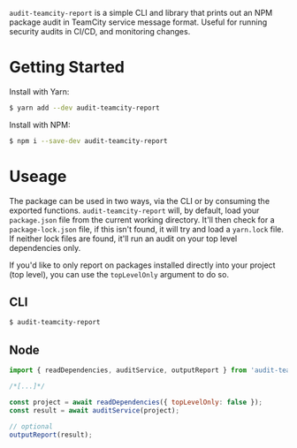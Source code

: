 `audit-teamcity-report` is a simple CLI and library that prints out an NPM package audit in TeamCity service message format. Useful for running security audits in CI/CD, and monitoring changes.

# Getting Started

Install with Yarn:

```bash
$ yarn add --dev audit-teamcity-report
```

Install with NPM:

```bash
$ npm i --save-dev audit-teamcity-report
```

# Useage

The package can be used in two ways, via the CLI or by consuming the exported functions. `audit-teamcity-report` will, by default, load your `package.json` file from the current working directory. It'll then check for a `package-lock.json` file, if this isn't found, it will try and load a `yarn.lock` file. If neither lock files are found, it'll run an audit on your top level dependencies only.

If you'd like to only report on packages installed directly into your project (top level), you can use the `topLevelOnly` argument to do so.

## CLI

```bash
$ audit-teamcity-report
```

## Node

```javascript
import { readDependencies, auditService, outputReport } from 'audit-teamcity-report';

/*[...]*/

const project = await readDependencies({ topLevelOnly: false });
const result = await auditService(project);

// optional
outputReport(result);
```
